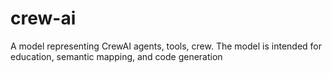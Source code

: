 # crew-ai
A model representing CrewAI agents, tools, crew. The model is intended for education, semantic mapping, and code generation
